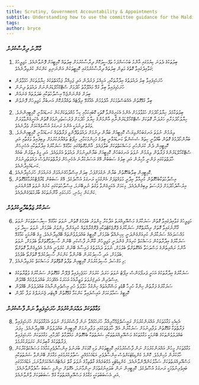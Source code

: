```yaml
---
title: Scrutiny, Government Accountability & Appointments
subtitle: Understanding how to use the committee guidance for the Maldives Parliament
tags: 
author: bryce
---
```


<h3>ގާނޫނު ދިރާސާކުރުން </h3>


<ol>
<li>ބިލުތަކުގެ ދެވަނަ ކިޔުމުގައި އާންމު ބަހުސަށްފަހު ތަފްސީލުކޮށް ދިރާސާކުރުމަށް ބިލުތައް ކޮމިޓީއަށް ފޮނުވާނެއެވެ. މަޖިލީހުގެ ގަވާއިދުގައިވާ ގޮތުގެ މަތިން ބިލުތައް ދިރާސާކުރުމުގައި ކޮމިޓީތަކުން އަންނަނިވި ކަންކަން ކުރެވިދާނެއެވެ: </li>
</ol>
<ul>
<li>ހުށަހެޅިފައިވާ ބިލު ދައުލަތުގެ އިދާރާތަކާއި، އަމިއްލަ ފަރުދުން އަދި ޖަމިއްޔާ ޖަމާއަތްތަކުގެ ހިޔާލުތަކަށް ހުޅުވާލުން </li>
<li>ހުށަހެޅިފައިވާ ބިލާ ގުޅޭ މައުލޫމާތު ހޯދުމަށް ސްޓޭކްހޯލްޑަރުންނަށް ދައުވަތު ދިނުން </li>
<li>ބިލަށް ގެންނަންޖެހޭ އިސްލާހުތަކާއި ބަދަލުތައް ގެނައުން </li>
<li>ބިލާ ގުޅޭގޮތުން އެއްބަސްވުމަކަށް އާދެވުމުން އެއާގުޅޭ ރިޕޯޓެއް ތައްޔާރުކޮށް އަނބުރާ މަޖިލިހަށް ފޮނުވުން</li>
</ul>

<ol start="2">
<li>ބިލުތަކާމެދު ހިޔާލުހޯދުމަށް ހުޅުވާލުމަށް އެންމެ އެކަށީގެންވާ ގޮތަކީ ކޮބައިކަމާއި ކިހާ މުއްދަތަކަށްކަން ކަނޑައަޅާނީ ކޮމިޓީއިންނެވެ. ހިޔާލުހޯދުމަށާއި ހަރުދަނާ ގޮތަކަށް ސްޓޭކްހޯލްޑަރުންނާއި އާންމުންގެ ހިޔާލު ހޯދުމަށް ފުރުސަތުދިނުމުގެ ގޮތުން އެކަށީގެންވާވަރަށް ވަގުތު ދިނުމަކީ އެންމެ ރަނގަޅު އުސޫލެއްކަމަށް ވެދާނެއެވެ.   </li>
<li>ލިޔުމުން ނުވަތަ އަނގަބަހުންވިޔަސް ކޮމިޓީއަށް ބަޔާން ދިނުމަށް ދައުވަތުދޭންވީ ފަރާތްތައް ކަނޑައަޅާނީ ކޮމިޓީއިންނެވެ. ބަޔާންހޯދުމުގެ ގޮތުން ބާއްވާނީ ކިތައް ސެޝަންތޯ ކަނޑައަޅާނީ ބިލުގެ މުހިންމުކަމާއި، ރިޕޯޓު ތައްޔާރުކުރުމަށް ލިބިފައިވާ ވަގުތާއި އަދި ކޮމިޓީއިން ދެން ކުރަންހުރި މަސައްކަތްތަކަށް ބަލާފައެވެ. އާންމުގޮތެއްގައި ކަމާގުޅޭ ސަރުކާރުގެ އިދާރާތަކާއި އެހެނިހެން ސްޓޭކްހޯލްޑަރުންގެ ފަރާތުން ލިޔުމުން ނުވަތަ އަނގަބަހުން ކޮމިޓީއަށް ބަޔާންދިނުމަށް ދައުވަތު އަރުވައެވެ. އަދި މީގެ އިތުރުން ބައެއް ހާލަތްތަކުގައި ފަންނީ މާހިރުން އަދި ބިލުގެ ސަބަބުން އޭގެ އަސަރުކުރާނެ އެހެނިހެން ފަރާތްތަކަށްވެސް ދައުވަތުދިނުމަށް ކަނޑައެޅިދާނެއެވެ. </li>
<li>ކޮމިޓީއިން ބިލާބެހޭގޮތުން ބަޔާން ނެގުމަށްފަހު، ބިލަށް އިސްލާހުގެނައުމަށް ގެނައުމަށް ހުށަހެޅިދާނެއެވެ. </li>
<li>އިސްލާހުތަކާބެހޭގޮތުން ކުރިއާލާ އިދާރީ މުވައްޒަފަށް އެންގުމަކީ ރަނގަޅު އުސޫލެކެވެ. އޭގެ ސަބަބުން ޑްރާފްޓްކުރުމާގުޅޭގޮތުން އިރުޝާދުހޯދުމަށް ފުރުސަތު ލިބިގެންދެއެވެ. މިކަމަށް އެކަށީގެންވާ ވަގުތު ނުލިބޭނަމަ، އިސްލާހުތަކުގައި ކުށެއް ނުވަތަ އޮޅުންއަރައި ކަންކަން ހިމެނި، ހުށަހަޅައި ގާނޫނުތަކުގެ ބާރުކުޑަވެގެންދެއެވެ.</li>
</ol>

<h3>ސަރުކާރު ޖަވާބުދާރީކުރުވުން </h3>

<ol start="6">
<li>މަޖިލީހުގެ ގަވާއިދުގައިވާ ގޮތުން ސަރުކާރުގެ މަސްއޫލިއްޔަތު އަދާކުރާ މިންވަރު ބެލުމުގެ ގޮތުން، ނުވަތަ ކަމާގުޅޭ ސިޔާސަތުތަކަށް ނުވަތަ ގާނޫނުގައިވާ ގޮތަށް ރިއާޔަތްކޮށް ސަރުކާރުގެ ޕްރޮޖެކްޓްތަކާއި ޕްރޮގްރާމްތައް ކުރިއަށްދާ މިންވަރު ބެލުމަށް، ނުވަތަ ސީދާ ވަކި މައްސަލައެއް ސަރުކާރުން ކުރިއަށްގެންދަނީ ކިހިނެއްތޯ ބެލުމަށް، ކޮމިޓީގެ ބައްދަލުވުންތައް ބޭއްވިދާނެއެވެ. މީގެ ބޭނުމަކީ ކަމާގުޅޭ ސަރުކާރުގެ އިދާރާތަކުން މަސައްކަތް ކުރިއަށް ގެންދަނީ މަޖިލީހުން ގާނޫނު ފާސްކުރި ބޭނުން ހާސިލުވާގޮތަށްތޯ ބެލުމަށް، ނުވަތަ އާންމު ރައްޔިތުންގެ މަސްލަހަތާ އެއްގޮތަށްތޯ ބެލުމަށް، ނުވަތަ ދައުލަތުގެ ފައިސާގެ ބޭނުން ކުރެވެނީ އެންމެ އެދެވިގެންވާ ގޮތަށްތޯ ބެލުމަށް، އަދި ހާސިލުކުރަން ބޭނުންވާ ކަންކަން ހާސިލުކުރެވޭ ގޮތަށްތޯ ބެލުމެވެ. </li>
<li>މި މަގްސަދު ހާސިލުކުރުމަށް ކޮމިޓީއިން ތަފާތު ގޮތްގޮތަށް މަސައްކަތް ކުރެވިދާނެއެވެ: </li>
</ol>
<ul>
<li>ސަރުކާރުގެ އިދާރާތަކުގެ އަހަރީ ޕަރފޯމަންސް ރިޕޯޓު ނުވަތަ ހަރަދު ކުރުމަށް ހަމަޖެހިފައިވާ ޕްލޭނާ ގުޅޭގޮތުން ސަރުކާރުގެ ވުޒާރާތަކުގެ އިސްވެރިން އަދި/ނުވަތަ ވަޒީރާއެކު އަހަރަކު އެއްފަހަރު ބައްދަލުވުމެއް ބޭއްވުން. </li>
<li>ސަރުކާރުގެ ފަރާތުން ހިންގާ ހުރިހާ ބޮޑެތި މަޝްރޫއުތައް ހިންގުމާ ހަވާލުވެ ހުރި އިސްވެރިންނާއެކު ބައްދަލުވުން ބޭއްވުން</li>
<li>ކޮމިޓީގެ ސަމާލުކަމަށް އައިސްފައިވާ ކަންކަމާ ގުޅޭގޮތުން އޮޑިޓަރ ޖެނަރަލްގެ ލަފާ ހޯދުން </li>
</ul>

<h3>މަގާމްތަކަށް އައްޔަންކުރުމަށް ހުށަހެޅިފައިވާ ނަން ފާސްކުރުން</h3>

<ol start="8">
<li>އެކިއެކި މަގާމުތަކަށް އައްޔަންކުރުމަށް ރައީސުލްޖުމްހޫރިއްޔާ ހުށަހެޅުއްވާ ނަން ފާސްކުރުމަށް ނުވަތަ އެމަގާމުތަކަށް ހުށަހެޅިފައިވާ ފަރާތްތަކާ ގުޅޭގޮތުން ލަފާދިނުމަށް ސަރުކާރުން އެދޭ ހާލަތްތަކުގައި ލަފާދިނުމަށް ކޮމިޓީއިން ބައްދަލުވުން ބޭއްވިދާނެއެވެ. މިފަދަ ބައްދަލުވުންތަކުގެ ބޭނުމަކީ މަގާމުތަކުގެ މަސްއޫލިއްޔަތުތަކާއި ޝަރުތުތަކާ ބެހޭގޮތުން މައުލޫމާތު ހޯދުމާއި، މަގާމުތަކަށް ހުށަހެޅިފައިވާ ފަރާތްތަކުގެ ގާބިލުކަން ކަށަވަރުކުރުމެވެ. </li>
<li>މަގާމްތަކަށް މީހުން އައްޔަންކުރުމަށް ނަން ފާސްކުރުމުގައި ކޮމިޓީތަކުން ވަކި ކޮޅަކަށް ބުރަނުވެ އިންސާފުވެރިކަމާއެކު މަސައްކަތްކުރާކަން ހާމަކުރުން މުހިންމެވެ. ކޮންމެ ކެންޑިޑެޓަކަށްވެސް އިންސާފުވެރި އަޑުއެހުމެއްދީ ސުވާލުކުރުމުގައި މަގާމަށް ބޭނުންވާ ޝަރުތުތަކާއި މަސްއޫލިއްޔަތުތަކަށް ސަމާލުކަންދޭންވާނެއެވެ. ކެންޑިޑެޓަކީ މެމްބަރެއްގެ ގާތްތިމާގެ ނުވަތަ ގާތް ރައްޓެއްސެއްކަމަށްވާނަމަ، އަޑުއެހުމުގައި ބައިވެރިނުވުމަކީ ރަނގަޅު އުސޫލެކެވެ. ކޮމިޓީއިން ނަން ބަލައިނުގަތުމަށް ނިންމާނަމަ، އެގޮތަށް ނިންމި ސަބަބު ސާފުވާންވާނެއެވެ. އަދި އެސަބަބުތަކަކީ މަގާމުގެ މަސްއޫލިއްޔަތުތަކާ ގުޅޭ ސަބަބުތަކަށް ވާންވާނެއެވެ. </li>
</ol>

